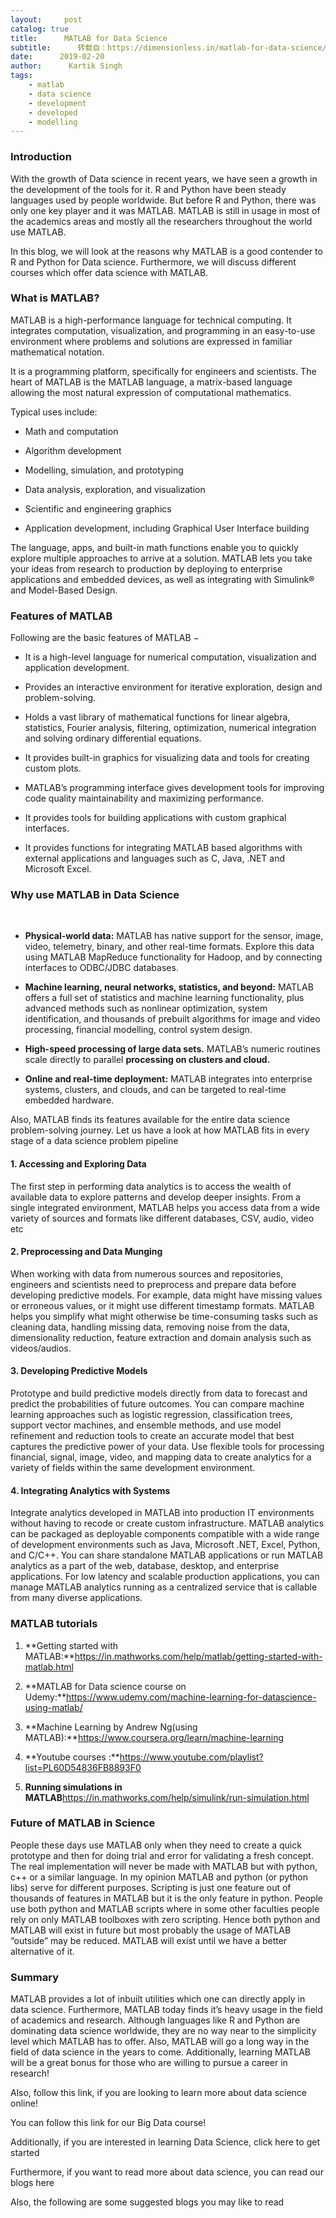 ```yaml
---
layout:     post
catalog: true
title:      MATLAB for Data Science
subtitle:      转载自：https://dimensionless.in/matlab-for-data-science/
date:      2019-02-20
author:      Kartik Singh
tags:
    - matlab
    - data science
    - development
    - developed
    - modelling
---
```


### Introduction

With the growth of Data science in recent years, we have seen a growth in the development of the tools for it. R and Python have been steady languages used by people worldwide. But before R and Python, there was only one key player and it was MATLAB. MATLAB is still in usage in most of the academics areas and mostly all the researchers throughout the world use MATLAB.

In this blog, we will look at the reasons why MATLAB is a good contender to R and Python for Data science. Furthermore, we will discuss different courses which offer data science with MATLAB.

### What is MATLAB?

MATLAB is a high-performance language for technical computing. It integrates computation, visualization, and programming in an easy-to-use environment where problems and solutions are expressed in familiar mathematical notation.

It is a programming platform, specifically for engineers and scientists. The heart of MATLAB is the MATLAB language, a matrix-based language allowing the most natural expression of computational mathematics.

Typical uses include:

- Math and computation

- Algorithm development

- Modelling, simulation, and prototyping

- Data analysis, exploration, and visualization

- Scientific and engineering graphics

- Application development, including Graphical User Interface building


The language, apps, and built-in math functions enable you to quickly explore multiple approaches to arrive at a solution. MATLAB lets you take your ideas from research to production by deploying to enterprise applications and embedded devices, as well as integrating with Simulink® and Model-Based Design.

### Features of MATLAB

Following are the basic features of MATLAB −

- It is a high-level language for numerical computation, visualization and application development.

- Provides an interactive environment for iterative exploration, design and problem-solving.

- Holds a vast library of mathematical functions for linear algebra, statistics, Fourier analysis, filtering, optimization, numerical integration and solving ordinary differential equations.

- It provides built-in graphics for visualizing data and tools for creating custom plots.

- MATLAB’s programming interface gives development tools for improving code quality maintainability and maximizing performance.

- It provides tools for building applications with custom graphical interfaces.

- It provides functions for integrating MATLAB based algorithms with external applications and languages such as C, Java, .NET and Microsoft Excel.


### Why use MATLAB in Data Science

 

- **Physical-world data:** MATLAB has native support for the sensor, image, video, telemetry, binary, and other real-time formats. Explore this data using MATLAB MapReduce functionality for Hadoop, and by connecting interfaces to ODBC/JDBC databases.


- **Machine learning, neural networks, statistics, and beyond:** MATLAB offers a full set of statistics and machine learning functionality, plus advanced methods such as nonlinear optimization, system identification, and thousands of prebuilt algorithms for image and video processing, financial modelling, control system design.


- **High-speed processing of large data sets.** MATLAB’s numeric routines scale directly to parallel **processing on clusters and cloud.**


- **Online and real-time deployment:** MATLAB integrates into enterprise systems, clusters, and clouds, and can be targeted to real-time embedded hardware.


Also, MATLAB finds its features available for the entire data science problem-solving journey. Let us have a look at how MATLAB fits in every stage of a data science problem pipeline

#### 1. Accessing and Exploring Data

The first step in performing data analytics is to access the wealth of available data to explore patterns and develop deeper insights. From a single integrated environment, MATLAB helps you access data from a wide variety of sources and formats like different databases, CSV, audio, video etc

#### 2. Preprocessing and Data Munging

When working with data from numerous sources and repositories, engineers and scientists need to preprocess and prepare data before developing predictive models. For example, data might have missing values or erroneous values, or it might use different timestamp formats. MATLAB helps you simplify what might otherwise be time-consuming tasks such as cleaning data, handling missing data, removing noise from the data, dimensionality reduction, feature extraction and domain analysis such as videos/audios.

#### 3. Developing Predictive Models

Prototype and build predictive models directly from data to forecast and predict the probabilities of future outcomes. You can compare machine learning approaches such as logistic regression, classification trees, support vector machines, and ensemble methods, and use model refinement and reduction tools to create an accurate model that best captures the predictive power of your data. Use flexible tools for processing financial, signal, image, video, and mapping data to create analytics for a variety of fields within the same development environment.

#### 4. Integrating Analytics with Systems

Integrate analytics developed in MATLAB into production IT environments without having to recode or create custom infrastructure. MATLAB analytics can be packaged as deployable components compatible with a wide range of development environments such as Java, Microsoft .NET, Excel, Python, and C/C++. You can share standalone MATLAB applications or run MATLAB analytics as a part of the web, database, desktop, and enterprise applications. For low latency and scalable production applications, you can manage MATLAB analytics running as a centralized service that is callable from many diverse applications.

### MATLAB tutorials

1. **Getting started with MATLAB:**https://in.mathworks.com/help/matlab/getting-started-with-matlab.html

1. **MATLAB for Data science course on Udemy:**https://www.udemy.com/machine-learning-for-datascience-using-matlab/

1. **Machine Learning by Andrew Ng(using MATLAB):**https://www.coursera.org/learn/machine-learning

1. **Youtube courses :**https://www.youtube.com/playlist?list=PL60D54836FB8893F0

1. **Running simulations in MATLAB**https://in.mathworks.com/help/simulink/run-simulation.html


### 

### Future of MATLAB in Science

People these days use MATLAB only when they need to create a quick prototype and then for doing trial and error for validating a fresh concept. The real implementation will never be made with MATLAB but with python, c++ or a similar language. In my opinion MATLAB and python (or python libs) serve for different purposes. Scripting is just one feature out of thousands of features in MATLAB but it is the only feature in python. People use both python and MATLAB scripts where in some other faculties people rely on only MATLAB toolboxes with zero scripting. Hence both python and MATLAB will exist in future but most probably the usage of MATLAB “outside” may be reduced. MATLAB will exist until we have a better alternative of it.

### Summary

MATLAB provides a lot of inbuilt utilities which one can directly apply in data science. Furthermore, MATLAB today finds it’s heavy usage in the field of academics and research. Although languages like R and Python are dominating data science worldwide, they are no way near to the simplicity level which MATLAB has to offer. Also, MATLAB will go a long way in the field of data science in the years to come. Additionally, learning MATLAB will be a great bonus for those who are willing to pursue a career in research!

Also, follow this link, if you are looking to learn more about data science online!

You can follow this link for our Big Data course!

Additionally, if you are interested in learning Data Science, click here to get started

Furthermore, if you want to read more about data science, you can read our blogs here

Also, the following are some suggested blogs you may like to read

 
